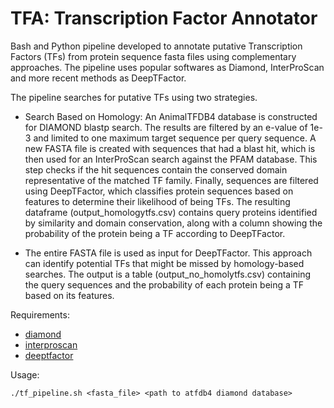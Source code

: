 # TFA: Transcription Factor Annotator #

Bash and Python pipeline developed to annotate putative Transcription Factors (TFs) from protein sequence fasta files using complementary approaches. The pipeline uses popular softwares as Diamond, InterProScan and more recent methods as DeepTFactor.

The pipeline searches for putative TFs using two strategies. 
+ Search Based on Homology: An AnimalTFDB4 database is constructed for DIAMOND blastp search. The results are filtered by an e-value of 1e-3 and limited to one maximum target sequence per query sequence. A new FASTA file is created with sequences that had a blast hit, which is then used for an InterProScan search against the PFAM database. This step checks if the hit sequences contain the conserved domain representative of the matched TF family. Finally, sequences are filtered using DeepTFactor, which classifies protein sequences based on features to determine their likelihood of being TFs. The resulting dataframe (output_homologytfs.csv) contains query proteins identified by similarity and domain conservation, along with a column showing the probability of the protein being a TF according to DeepTFactor.

+ The entire FASTA file is used as input for DeepTFactor. This approach can identify potential TFs that might be missed by homology-based searches. The output is a table (output_no_homolytfs.csv) containing the query sequences and the probability of each protein being a TF based on its features.

  
Requirements:
+ [diamond](https://github.com/bbuchfink/diamond)  
+ [interproscan](https://interproscan-docs.readthedocs.io/en/latest/HowToDownload.html)
+ [deeptfactor](https://bitbucket.org/kaistsystemsbiology/deeptfactor/src/master/)

Usage:
```
./tf_pipeline.sh <fasta_file> <path to atfdb4 diamond database>
```

